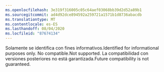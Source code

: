 ```yaml
---
ms.openlocfilehash: 3e319f316005c05c64aef03068bb39d2d52a89b1
ms.sourcegitcommit: ad4d92dce894592a259721a1571b1d8736abacdb
ms.translationtype: MT
ms.contentlocale: es-ES
ms.lasthandoff: 08/04/2020
ms.locfileid: "87674134"
---
```

<span data-ttu-id="35d50-101">Solamente se identifica con fines informativos.</span><span class="sxs-lookup"><span data-stu-id="35d50-101">Identified for informational purposes only.</span></span> <span data-ttu-id="35d50-102">No compatible.</span><span class="sxs-lookup"><span data-stu-id="35d50-102">Not supported.</span></span> <span data-ttu-id="35d50-103">La compatibilidad con versiones posteriores no está garantizada.</span><span class="sxs-lookup"><span data-stu-id="35d50-103">Future compatibility is not guaranteed.</span></span>
